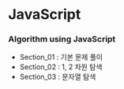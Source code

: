 <body>
	<h1>JavaScript</h1>
	<section>
    		<h3>Algorithm using JavaScript</h3>
		<ul>
			<li>Section_01 : 기본 문제 풀이</li>
			<li>Section_02 : 1, 2 차원 탐색</li>
			<li>Section_03 : 문자열 탐색</li>
		</ul>
	</section>
</body> 
  
